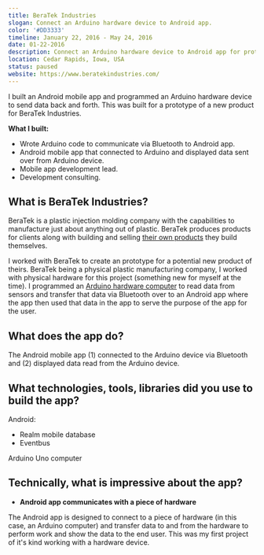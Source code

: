 ```yaml
---
title: BeraTek Industries
slogan: Connect an Arduino hardware device to Android app.
color: '#DD3333'
timeline: January 22, 2016 - May 24, 2016
date: 01-22-2016
description: Connect an Arduino hardware device to Android app for prototype of new product by BeraTek.
location: Cedar Rapids, Iowa, USA
status: paused
website: https://www.beratekindustries.com/
---
```


I built an Android mobile app and programmed an Arduino hardware device to send data back and forth. This was built for a prototype of a new product for BeraTek Industries.

**What I built:**

* Wrote Arduino code to communicate via Bluetooth to Android app.
* Android mobile app that connected to Arduino and displayed data sent over from Arduino device.
* Mobile app development lead.
* Development consulting.

## What is BeraTek Industries?

BeraTek is a plastic injection molding company with the capabilities to manufacture just about anything out of plastic. BeraTek produces products for clients along with building and selling [their own products](https://www.beratekindustries.com/products/) they build themselves.

I worked with BeraTek to create an prototype for a potential new product of theirs. BeraTek being a physical plastic manufacturing company, I worked with physical hardware for this project (something new for myself at the time). I programmed an [Arduino hardware computer](https://www.arduino.cc/) to read data from sensors and transfer that data via Bluetooth over to an Android app where the app then used that data in the app to serve the purpose of the app for the user.

## What does the app do?

The Android mobile app (1) connected to the Arduino device via Bluetooth and (2) displayed data read from the Arduino device.

## What technologies, tools, libraries did you use to build the app?

Android:

* Realm mobile database
* Eventbus

Arduino Uno computer

## Technically, what is impressive about the app?

* **Android app communicates with a piece of hardware**

The Android app is designed to connect to a piece of hardware (in this case, an Arduino computer) and transfer data to and from the hardware to perform work and show the data to the end user. This was my first project of it's kind working with a hardware device.
